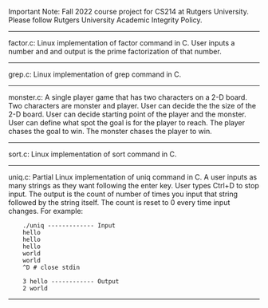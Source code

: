 Important Note: Fall 2022 course project for CS214 at Rutgers University. Please follow Rutgers University Academic Integrity Policy.
_______________________________________________________________________________________________________________________________________________________________________

factor.c:
Linux implementation of factor command in C.
User inputs a number and and output is the prime factorization of that number.
_______________________________________________________________________________________________________________________________________________________________________

grep.c:
Linux implementation of grep command in C.
_______________________________________________________________________________________________________________________________________________________________________

monster.c:
A single player game that has two characters on a 2-D board. Two characters are monster and player. User can decide the the size of the 2-D board. User can decide starting point of the player and the monster. User can define what spot the goal is for the player to reach. The player chases the goal to win. The monster chases the player to win.
_______________________________________________________________________________________________________________________________________________________________________

sort.c:
Linux implementation of sort command in C.
_______________________________________________________________________________________________________________________________________________________________________

uniq.c:
Partial Linux implementation of uniq command in C.
A user inputs as many strings as they want following the enter key. User types Ctrl+D to stop input. The output is the count of number of times you input that string followed by the string itself. The count is reset to 0 every time input changes. For example:

        ./uniq ------------- Input
        hello
        hello
        hello
        world
        world
        ^D # close stdin
        
        3 hello ------------ Output
        2 world
_______________________________________________________________________________________________________________________________________________________________________

